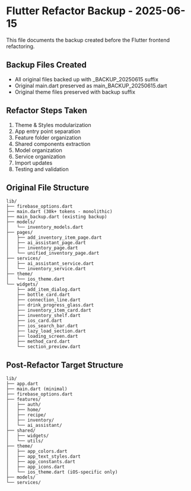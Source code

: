 # Flutter Refactor Backup - 2025-06-15

This file documents the backup created before the Flutter frontend refactoring.

## Backup Files Created
- All original files backed up with _BACKUP_20250615 suffix
- Original main.dart preserved as main_BACKUP_20250615.dart
- Original theme files preserved with backup suffix

## Refactor Steps Taken
1. Theme & Styles modularization
2. App entry point separation
3. Feature folder organization
4. Shared components extraction
5. Model organization
6. Service organization
7. Import updates
8. Testing and validation

## Original File Structure
```
lib/
├── firebase_options.dart
├── main.dart (30k+ tokens - monolithic)
├── main_backup.dart (existing backup)
├── models/
│   └── inventory_models.dart
├── pages/
│   ├── add_inventory_item_page.dart
│   ├── ai_assistant_page.dart
│   ├── inventory_page.dart
│   └── unified_inventory_page.dart
├── services/
│   ├── ai_assistant_service.dart
│   └── inventory_service.dart
├── theme/
│   └── ios_theme.dart
└── widgets/
    ├── add_item_dialog.dart
    ├── bottle_card.dart
    ├── connection_line.dart
    ├── drink_progress_glass.dart
    ├── inventory_item_card.dart
    ├── inventory_shelf.dart
    ├── ios_card.dart
    ├── ios_search_bar.dart
    ├── lazy_load_section.dart
    ├── loading_screen.dart
    ├── method_card.dart
    └── section_preview.dart
```

## Post-Refactor Target Structure
```
lib/
├── app.dart
├── main.dart (minimal)
├── firebase_options.dart
├── features/
│   ├── auth/
│   ├── home/
│   ├── recipe/
│   ├── inventory/
│   └── ai_assistant/
├── shared/
│   ├── widgets/
│   └── utils/
├── theme/
│   ├── app_colors.dart
│   ├── app_text_styles.dart
│   ├── app_constants.dart
│   ├── app_icons.dart
│   └── ios_theme.dart (iOS-specific only)
├── models/
└── services/
```